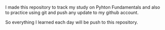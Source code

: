 I made this repository to track my study on Pyhton Fundamentals and also to practice using git and push any update to my github account.

So everything I learned each day will be push to this repository.